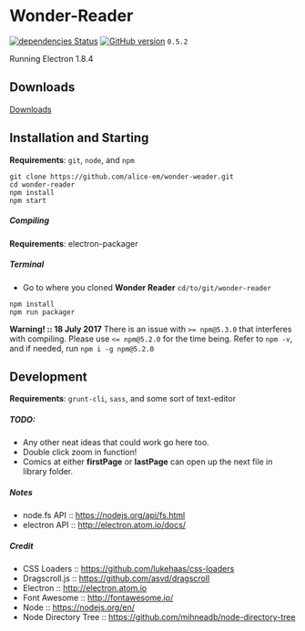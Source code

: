 # Wonder-Reader

[![dependencies Status](https://david-dm.org/alice-em/wonder-reader/status.png)](https://david-dm.org/alice-em/wonder-reader)
[![GitHub version](https://badge.fury.io/gh/alice-em%2Fwonder-reader.svg)](https://badge.fury.io/gh/alice-em%2Fwonder-reader)
`0.5.2`

Running Electron 1.8.4
## Downloads

[Downloads](http://alice-em.github.io/wonder-reader/)

## Installation and Starting
__Requirements__: `git`, `node`, and `npm`

```shell
git clone https://github.com/alice-em/wonder-weader.git
cd wonder-reader
npm install
npm start
```

##### Compiling
__Requirements__: electron-packager

##### Terminal
* Go to where you cloned __Wonder Reader__ `cd/to/git/wonder-reader`

````
npm install
npm run packager
````
__Warning! :: 18 July 2017__ There is an issue with `>= npm@5.3.0` that interferes with compiling. Please use `<= npm@5.2.0` for the time being. Refer to `npm -v`, and if needed, run `npm i -g npm@5.2.0`

## Development
__Requirements__: `grunt-cli`, `sass`, and some sort of text-editor

##### TODO:
* Any other neat ideas that could work go here too.
* Double click zoom in function!
* Comics at either __firstPage__ or __lastPage__ can open up the next file in library folder.

##### Notes
* node.fs API :: https://nodejs.org/api/fs.html
* electron API :: http://electron.atom.io/docs/

##### Credit
* CSS Loaders :: https://github.com/lukehaas/css-loaders
* Dragscroll.js :: https://github.com/asvd/dragscroll
* Electron :: http://electron.atom.io
* Font Awesome :: http://fontawesome.io/
* Node :: https://nodejs.org/en/
* Node Directory Tree :: https://github.com/mihneadb/node-directory-tree
